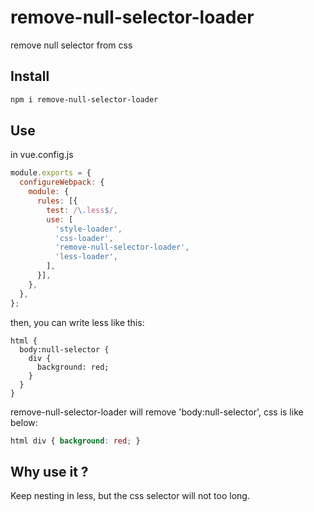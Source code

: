 # remove-null-selector-loader

remove null selector from css

## Install
```bash
npm i remove-null-selector-loader
```

## Use
in vue.config.js
```js
module.exports = {
  configureWebpack: {
    module: {
      rules: [{
        test: /\.less$/,
        use: [
          'style-loader',
          'css-loader',
          'remove-null-selector-loader',
          'less-loader',
        ],
      }],
    },
  },
};
```
then, you can write less like this:
```less
html {
  body:null-selector {
    div {
      background: red;
    }
  }
}
```
remove-null-selector-loader will remove 'body:null-selector', css is like below:
```css
html div { background: red; }
```

## Why use it ?
Keep nesting in less, but the css selector will not too long.